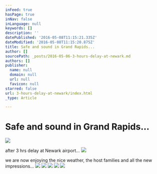 ```yaml
---
inFeed: true
hasPage: true
inNav: false
inLanguage: null
keywords: []
description: ''
datePublished: '2016-05-08T11:15:21.335Z'
dateModified: '2016-05-08T11:15:20.875Z'
title: Safe and sound in Grand Rapids...
author: []
sourcePath: _posts/2016-05-06-3-hours-delay-at-newark.md
authors: []
publisher:
  name: null
  domain: null
  url: null
  favicon: null
starred: false
url: 3-hours-delay-at-newark/index.html
_type: Article

---
```

# Safe and sound in Grand Rapids...
![](https://the-grid-user-content.s3-us-west-2.amazonaws.com/875bfeec-1a64-4627-ac00-1b5708be2a61.jpg)

after 3 hrs delay at Newark airport...
![](https://the-grid-user-content.s3-us-west-2.amazonaws.com/c01b5ef7-b2f1-4f45-b922-9b840880110a.jpg)

we are now enjoying the nice weather, the host families and all the new impressions...
![](https://the-grid-user-content.s3-us-west-2.amazonaws.com/a2d4eaa4-2473-4c92-a17b-da185f5eeb78.jpg)
![](https://the-grid-user-content.s3-us-west-2.amazonaws.com/46a538dd-8ce6-479d-a55e-4649cda147b9.jpg)
![](https://the-grid-user-content.s3-us-west-2.amazonaws.com/67b40f4a-8491-47e1-b208-a69e84274f6d.jpg)
![](https://the-grid-user-content.s3-us-west-2.amazonaws.com/43080099-9220-4a37-9cc5-31f29fa7f1ee.jpg)
![](https://the-grid-user-content.s3-us-west-2.amazonaws.com/a5f9e7d1-c0ee-400b-8baa-c000527b7b7f.jpg)